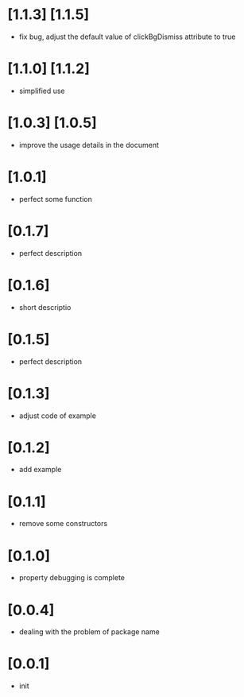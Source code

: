 # [1.1.3] [1.1.5]

- fix bug, adjust the default value of clickBgDismiss attribute to true


# [1.1.0] [1.1.2]
- simplified use

# [1.0.3] [1.0.5]
- improve the usage details in the document

# [1.0.1]
- perfect some function

# [0.1.7]
- perfect description

# [0.1.6]
- short descriptio

# [0.1.5]
- perfect description

# [0.1.3]
- adjust code of example

# [0.1.2]
- add example

# [0.1.1]
- remove some constructors

# [0.1.0]
- property debugging is complete

# [0.0.4]
- dealing with the problem of package name


# [0.0.1]
- init